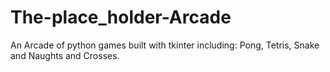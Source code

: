 # The-place_holder-Arcade
An Arcade of python games built with tkinter including: Pong, Tetris, Snake and Naughts and Crosses.
